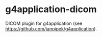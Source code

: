 g4application-dicom
===================

DICOM plugin for g4application (see https://github.com/janpipek/g4application).
